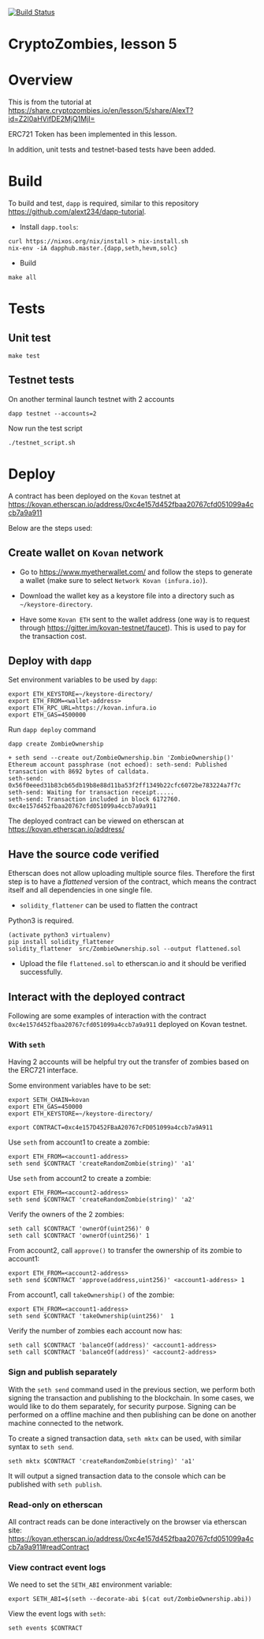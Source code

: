[![Build Status](https://travis-ci.org/alext234/crypto-zombies-l5.svg?branch=master)](https://travis-ci.org/alext234/crypto-zombies-l5)

# CryptoZombies, lesson 5

# Overview

This is from the tutorial at https://share.cryptozombies.io/en/lesson/5/share/AlexT?id=Z2l0aHVifDE2MjQ1MjI=

ERC721 Token has been implemented in this lesson.

In addition, unit tests and testnet-based tests have been added.

# Build 

To build and test, `dapp` is required, similar to this repository https://github.com/alext234/dapp-tutorial.

- Install `dapp.tools`:

```
curl https://nixos.org/nix/install > nix-install.sh
nix-env -iA dapphub.master.{dapp,seth,hevm,solc}

```
- Build

```
make all
```

# Tests

## Unit test

```
make test
```


## Testnet tests


On another terminal launch testnet with 2 accounts

```
dapp testnet --accounts=2
```

Now run the test script

```
./testnet_script.sh
```

# Deploy

A contract has been deployed on the `Kovan` testnet at 
https://kovan.etherscan.io/address/0xc4e157d452fbaa20767cfd051099a4ccb7a9a911

Below are the steps used:

## Create wallet on `Kovan` network

- Go to https://www.myetherwallet.com/ and follow the steps to generate a wallet 
(make sure to select `Network Kovan (infura.io)`).

- Download the wallet key as a keystore file into a directory such as `~/keystore-directory`.

- Have some `Kovan ETH` sent to the wallet address (one way is to request 
  through https://gitter.im/kovan-testnet/faucet). This is used to pay for the transaction
  cost.

## Deploy with `dapp`

Set environment variables to be used by `dapp`:
```
export ETH_KEYSTORE=~/keystore-directory/
export ETH_FROM=<wallet-address>
export ETH_RPC_URL=https://kovan.infura.io
export ETH_GAS=4500000
```

Run `dapp deploy` command

```
dapp create ZombieOwnership

+ seth send --create out/ZombieOwnership.bin 'ZombieOwnership()'
Ethereum account passphrase (not echoed): seth-send: Published transaction with 8692 bytes of calldata.
seth-send: 0x56f0eeed31b83cb65db19b8e88d11ba53f2ff1349b22cfc6072be783224a7f7c
seth-send: Waiting for transaction receipt.....
seth-send: Transaction included in block 6172760.
0xc4e157d452fbaa20767cfd051099a4ccb7a9a911
```

The deployed contract can be viewed on etherscan at https://kovan.etherscan.io/address/<contract-address>

## Have the source code verified

Etherscan does not allow uploading multiple source files. Therefore the first 
step is to have a *flattened* version of the contract, which means the contract 
itself and all dependencies in one single file.

- `solidity_flattener` can be used to flatten the contract

Python3 is required.
```
(activate python3 virtualenv)
pip install solidity_flattener
solidity_flattener  src/ZombieOwnership.sol --output flattened.sol
```

- Upload the file `flattened.sol` to etherscan.io and it should be verified successfully.


## Interact with the deployed contract

Following are some examples of interaction with the contract
`0xc4e157d452fbaa20767cfd051099a4ccb7a9a911` deployed on Kovan testnet.


### With `seth`

Having 2 accounts will be helpful
try out the transfer of zombies based on the ERC721 interface.

Some environment variables have to be set:

```
export SETH_CHAIN=kovan
export ETH_GAS=450000
export ETH_KEYSTORE=~/keystore-directory/

export CONTRACT=0xc4e157D452FBaA20767cFD051099a4ccb7a9A911

```

Use `seth` from account1 to create a zombie:
```
export ETH_FROM=<account1-address>
seth send $CONTRACT 'createRandomZombie(string)' 'a1'
```

Use `seth` from account2 to create a zombie:
```
export ETH_FROM=<account2-address>
seth send $CONTRACT 'createRandomZombie(string)' 'a2'
```

Verify the owners of the 2 zombies:
```
seth call $CONTRACT 'ownerOf(uint256)' 0
seth call $CONTRACT 'ownerOf(uint256)' 1
```
From account2, call `approve()` to transfer the ownership of its zombie to account1:

```
export ETH_FROM=<account2-address>
seth send $CONTRACT 'approve(address,uint256)' <account1-address> 1
```

From account1, call `takeOwnership()` of the zombie:
```
export ETH_FROM=<account1-address>
seth send $CONTRACT 'takeOwnership(uint256)'  1
```

Verify the number of zombies each account now has:
```
seth call $CONTRACT 'balanceOf(address)' <account1-address>
seth call $CONTRACT 'balanceOf(address)' <account2-address>
```

### Sign and publish separately

With the `seth send` command used in the previous section, 
we perform both signing the transaction and publishing to the blockchain. 
In some cases, we would like to do them separately, for security purpose. 
Signing can be performed on a offline machine and then publishing can be 
done on another machine connected to the network.

To create a signed transaction data, `seth mktx` can be used, 
with similar syntax to `seth send`.
```
seth mktx $CONTRACT 'createRandomZombie(string)' 'a1'
```
It will output a signed transaction data to the console which can be
published with `seth publish`.



### Read-only on etherscan

All contract reads can be done interactively on the browser via etherscan site:
https://kovan.etherscan.io/address/0xc4e157d452fbaa20767cfd051099a4ccb7a9a911#readContract


### View contract event logs

We need to set the `SETH_ABI` environment variable:

```
export SETH_ABI=$(seth --decorate-abi $(cat out/ZombieOwnership.abi))
```

View the event logs with `seth`:

```
seth events $CONTRACT
```
